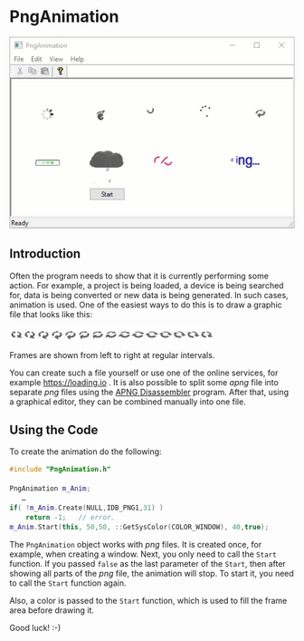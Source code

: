 # PngAnimation

![Example](./image.gif)

## Introduction

Often the program needs to show that it is currently performing some action. For example, a project is being loaded, a device is being searched for, data is being converted or new data is being generated. In such cases, animation is used. One of the easiest ways to do this is to draw a graphic file that looks like this:

![Example](./process.png)

Frames are shown from left to right at regular intervals.

You can create such a file yourself or use one of the online services, for example https://loading.io . It is also possible to split some *apng* file into separate *png* files using the [APNG Disassembler](http://apngdis.sourceforge.net) program. After that, using a graphical editor, they can be combined manually into one file.

## Using the Code

To create the animation do the following:

```cpp
#include "PngAnimation.h"

PngAnimation m_Anim;
   …
if( !m_Anim.Create(NULL,IDB_PNG1,31) )
    return -1;   // error.
m_Anim.Start(this, 50,50, ::GetSysColor(COLOR_WINDOW), 40,true);
````

The `PngAnimation` object works with *png* files. It is created once, for example, when creating a window. Next, you only need to call the `Start` function. If you passed `false` as the last parameter of the `Start`, then after showing all parts of the *png* file, the animation will stop. To start it, you need to call the `Start` function again.

Also, a color is passed to the `Start` function, which is used to fill the frame area before drawing it.


Good luck! :-)
